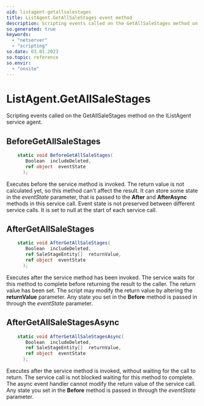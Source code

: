 ```yaml
---
uid: listagent-getallsalestages
title: ListAgent.GetAllSaleStages event method
description: Scripting events called on the GetAllSaleStages method on the ListAgent service agent.
so.generated: true
keywords:
  - "netserver"
  - "scripting"
so.date: 03.01.2023
so.topic: reference
so.envir:
  - "onsite"
---
```

# ListAgent.GetAllSaleStages

Scripting events called on the <see cref='M:SuperOffice.CRM.Services.IListAgent.GetAllSaleStages'>GetAllSaleStages</see> method on the <see cref='IListAgent'>IListAgent</see>  service agent.

## BeforeGetAllSaleStages
```cs
    static void BeforeGetAllSaleStages(
       Boolean  includeDeleted,
       ref object  eventState
      );
```
Executes before the service method is invoked.
The return value is not calculated yet, so this method can't affect the result.
It can store some state in the *eventState* parameter, that is passed to the **After** and **AfterAsync** methods in this service call.
Event state is not preserved between different service calls. It is set to null at the start of each service call.
## AfterGetAllSaleStages
```cs
    static void AfterGetAllSaleStages(
       Boolean  includeDeleted,
       ref SaleStageEntity[]  returnValue,
       ref object  eventState
      );
```
Executes after the service method has been invoked. The service waits for this method to complete before returning the result to the caller.
The return value has been set. The script may modify the return value by altering the **returnValue** parameter.
Any state you set in the **Before** method is passed in through the *eventState* parameter.
## AfterGetAllSaleStagesAsync
```cs
    static void AfterGetAllSaleStagesAsync(
       Boolean  includeDeleted,
       ref SaleStageEntity[]  returnValue,
       ref object  eventState
      );
```
Executes after the service method is invoked, without waiting for the call to return.
The service call is not blocked waiting for this method to complete.
The async event handler cannot modify the return value of the service call.
Any state you set in the **Before** method is passed in through the *eventState* parameter.

